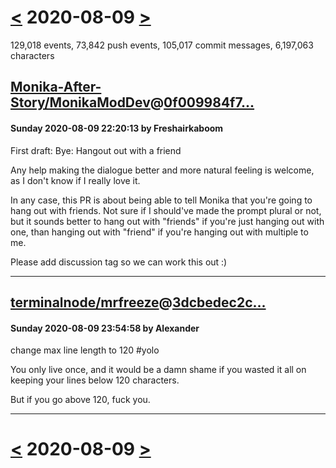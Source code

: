 # [<](2020-08-08.md) 2020-08-09 [>](2020-08-10.md)

129,018 events, 73,842 push events, 105,017 commit messages, 6,197,063 characters


## [Monika-After-Story/MonikaModDev](https://github.com/Monika-After-Story/MonikaModDev)@[0f009984f7...](https://github.com/Monika-After-Story/MonikaModDev/commit/0f009984f736d6fc4c4558475853aa0368bf520c)
#### Sunday 2020-08-09 22:20:13 by Freshairkaboom

First draft: Bye: Hangout out with a friend

Any help making the dialogue better and more natural feeling is welcome, as I don't know if I really love it.

In any case, this PR is about being able to tell Monika that you're going to hang out with friends. Not sure if I should've made the prompt plural or not, but it sounds better to hang out with "friends" if you're just hanging out with one, than hanging out with "friend" if you're hanging out with multiple to me.

Please add discussion tag so we can work this out :)

---
## [terminalnode/mrfreeze](https://github.com/terminalnode/mrfreeze)@[3dcbedec2c...](https://github.com/terminalnode/mrfreeze/commit/3dcbedec2c48a0e7a352016bd52ac14fd0d92bdc)
#### Sunday 2020-08-09 23:54:58 by Alexander

change max line length to 120 #yolo

You only live once, and it would be a damn shame if you wasted it all on
keeping your lines below 120 characters.

But if you go above 120, fuck you.

---

# [<](2020-08-08.md) 2020-08-09 [>](2020-08-10.md)

